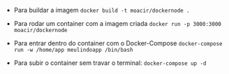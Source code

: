 - Para buildar a imagem
`docker build -t moacir/dockernode .`

- Para rodar um container com a imagem criada
`docker run -p 3000:3000 moacir/dockernode`

- Para entrar dentro do container com o Docker-Compose
`docker-compose run -w /home/app meulindoapp /bin/bash`

- Para subir o container sem travar o terminal:
`docker-compose up -d`
